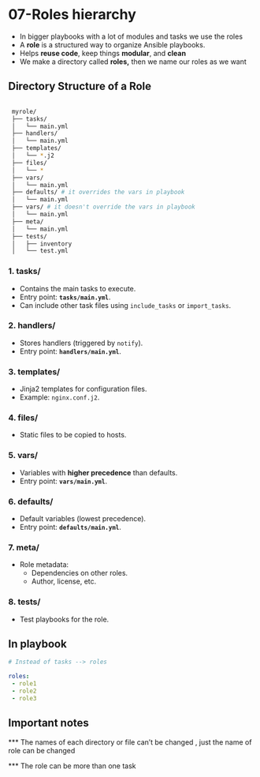 # 07-Roles hierarchy

- In bigger playbooks with a lot of modules and tasks we use the roles
- A **role** is a structured way to organize Ansible playbooks.
- Helps **reuse code**, keep things **modular**, and **clean**
- We make a directory called **roles,** then we name our roles as we want

## Directory Structure of a Role

```bash

 myrole/
 ├── tasks/
 │   └── main.yml
 ├── handlers/
 │   └── main.yml
 ├── templates/
 │   └── *.j2
 ├── files/
 │   └── *
 ├── vars/
 │   └── main.yml
 ├── defaults/ # it overrides the vars in playbook
 │   └── main.yml
 ├── vars/ # it doesn't override the vars in playbook
 │   └── main.yml
 ├── meta/
 │   └── main.yml
 ├── tests/
 │   ├── inventory
 │   └── test.yml

```

### 1. **tasks/**

- Contains the main tasks to execute.
- Entry point: **`tasks/main.yml`**.
- Can include other task files using `include_tasks` or `import_tasks`.

### 2. **handlers/**

- Stores handlers (triggered by `notify`).
- Entry point: **`handlers/main.yml`**.

### 3. **templates/**

- Jinja2 templates for configuration files.
- Example: `nginx.conf.j2`.

### 4. **files/**

- Static files to be copied to hosts.

### 5. **vars/**

- Variables with **higher precedence** than defaults.
- Entry point: **`vars/main.yml`**.

### 6. **defaults/**

- Default variables (lowest precedence).
- Entry point: **`defaults/main.yml`**.

### 7. **meta/**

- Role metadata:
    - Dependencies on other roles.
    - Author, license, etc.

### 8. **tests/**

- Test playbooks for the role.

## In playbook

```yaml
# Instead of tasks --> roles 

roles: 
 - role1
 - role2 
 - role3
```

## Important notes

*** The names of each directory or file can’t be changed , just the name of role can be changed

*** The role can be more than one task